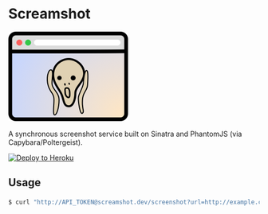 # Screamshot

![Screamshot logo](public/logo.png)

A synchronous screenshot service built on Sinatra and PhantomJS (via Capybara/Poltergeist).

[![Deploy to Heroku](https://www.herokucdn.com/deploy/button.svg)](https://heroku.com/deploy?template=https://github.com/benpickles/screamshot)

## Usage

```sh
$ curl "http://API_TOKEN@screamshot.dev/screenshot?url=http://example.com"
```
